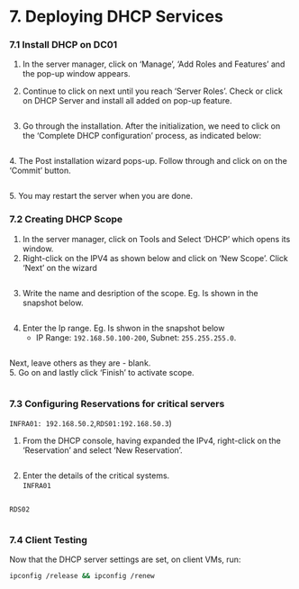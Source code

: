 # **7. Deploying DHCP Services**  

### **7.1 Install DHCP on DC01** 
1.	In the server manager, click on ‘Manage’, ‘Add Roles and Features’ and the pop-up window appears.
2.	Continue to click on next until you reach ‘Server Roles’. Check or click on DHCP Server and
    install all added on pop-up feature.

  	<p align="center">
  <img src="https://github.com/user-attachments/assets/fb1cdb74-3536-4593-83a9-fdb5309e11b0" alt="">
</p>


3.	Go through the installation. After the initialization, we need to click on the ‘Complete DHCP
configuration’ process, as indicated below:
<p align="center">
  <img src="https://github.com/user-attachments/assets/4df39fa7-6b6e-4948-822f-a74c754a6aed" alt="">
</p>
4. The Post installation wizard pops-up. Follow through and click on on the ‘Commit’ button.  
<p align="center">
  <img src="https://github.com/user-attachments/assets/31496a3d-4563-489d-9e11-76e80659cc7c" alt="">
</p>
5. You may restart the server when you are done.  



### **7.2 Creating DHCP Scope**
1.	In the server manager, click on Tools and Select ‘DHCP’ which opens its window.
2.	Right-click on the IPV4 as shown below and click on ‘New Scope’. Click ‘Next’ on the wizard
   <p align="center">
  <img src="https://github.com/user-attachments/assets/7a5684db-188d-4331-a72d-668236fbeaeb" alt="">
</p>

3.	Write the name and desription of the scope. Eg. Is shown in the snapshot below.  
<p align="center">
  <img src="https://github.com/user-attachments/assets/3827f0cc-cc6d-4908-b77e-6f49349998b9" alt="">
</p>

4.	Enter the Ip range. Eg. Is shwon in the snapshot below
      - IP Range: `192.168.50.100-200`, Subnet: `255.255.255.0`.
        
<p align="center">
  <img src="https://github.com/user-attachments/assets/02efb21c-ab74-47d1-9dfe-9191209145f8" alt="">
</p>

Next, leave others as they are - blank.  
5.	Go on and lastly click ‘Finish’ to activate scope.

<p align="center">
  <img src="" alt="">
</p>

### **7.3 Configuring Reservations for critical servers**  
 `INFRA01: 192.168.50.2`,`RDS01:192.168.50.3`)  
 1.	From the DHCP console, having expanded the IPv4,
    right-click on the ‘Reservation’ and select ‘New Reservation’. 
 <p align="center">
  <img src="https://github.com/user-attachments/assets/d42f39ca-d429-46f4-a94e-04123d71d6fc" alt="">
</p>
  
2. Enter the details of the critical systems.  
`INFRA01`
<p align="center">
  <img src="https://github.com/user-attachments/assets/b93a14c1-2eeb-4107-b395-499cbb32da00" alt="">
</p>

`RDS02` 
<p align="center">
  <img src="https://github.com/user-attachments/assets/a2fc77a4-c19e-445c-a79b-2c10a6c481af" alt="">
</p>

### **7.4 Client Testing** 
Now that the DHCP server settings are set, on client VMs, run:  
  ```bash
  ipconfig /release && ipconfig /renew
  ```


<p align="center">
  <img src="https://github.com/user-attachments/assets/52d7c6bd-4361-49da-95a4-d5fac701e69d" alt="">
</p>


